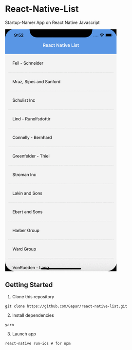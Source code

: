 # React-Native-List

Startup-Namer App on React Native Javascript

![react_native_list](/assets/react-native-example.gif)

## Getting Started

1. Clone this repository
```
git clone https://github.com/Gapur/react-native-list.git
```
2. Install dependencies
```
yarn
```
3. Launch app
```
react-native run-ios # for npm
```
